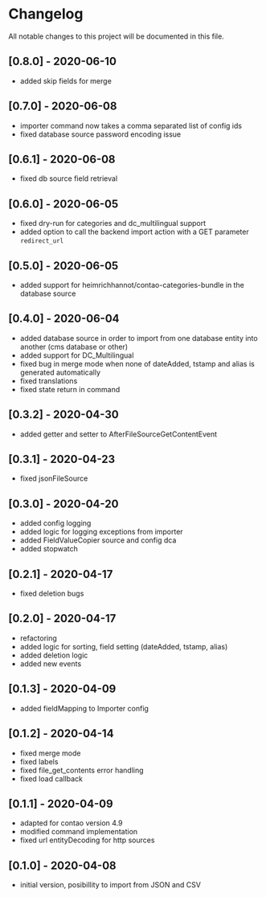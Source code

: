 # Changelog
All notable changes to this project will be documented in this file.

## [0.8.0] - 2020-06-10
- added skip fields for merge 

## [0.7.0] - 2020-06-08
- importer command now takes a comma separated list of config ids
- fixed database source password encoding issue

## [0.6.1] - 2020-06-08
- fixed db source field retrieval

## [0.6.0] - 2020-06-05
- fixed dry-run for categories and dc_multilingual support
- added option to call the backend import action with a GET parameter `redirect_url`

## [0.5.0] - 2020-06-05
- added support for heimrichhannot/contao-categories-bundle in the database source

## [0.4.0] - 2020-06-04
- added database source in order to import from one database entity into another (cms database or other)
- added support for DC_Multilingual
- fixed bug in merge mode when none of dateAdded, tstamp and alias is generated automatically
- fixed translations
- fixed state return in command

## [0.3.2] - 2020-04-30
- added getter and setter to AfterFileSourceGetContentEvent

## [0.3.1] - 2020-04-23
- fixed jsonFileSource

## [0.3.0] - 2020-04-20
- added config logging
- added logic for logging exceptions from importer
- added FieldValueCopier source and config dca
- added stopwatch

## [0.2.1] - 2020-04-17
- fixed deletion bugs

## [0.2.0] - 2020-04-17
- refactoring
- added logic for sorting, field setting (dateAdded, tstamp, alias)
- added deletion logic
- added new events

## [0.1.3] - 2020-04-09
- added fieldMapping to Importer config

## [0.1.2] - 2020-04-14
- fixed merge mode
- fixed labels
- fixed file_get_contents error handling
- fixed load callback

## [0.1.1] - 2020-04-09
- adapted for contao version 4.9
- modified command implementation
- fixed url entityDecoding for http sources

## [0.1.0] - 2020-04-08
- initial version, posibillity to import from JSON and CSV
